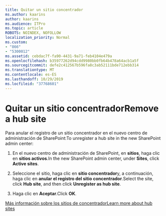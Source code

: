 ```yaml
---
title: Quitar un sitio concentrador
ms.author: kaarins
author: kaarins
ms.audience: ITPro
ms.topic: article
ROBOTS: NOINDEX, NOFOLLOW
localization_priority: Normal
ms.custom:
- "866"
- "5300012"
ms.assetid: cebdac7f-fa90-4431-9a71-feb4104e479a
ms.openlocfilehash: b35977262d94cdd9980bb0fb64b478a64acb1a5f
ms.sourcegitcommit: defe2c412567b596fa8c3ab52111bde712ebb314
ms.translationtype: MT
ms.contentlocale: es-ES
ms.lasthandoff: 10/29/2019
ms.locfileid: "37768601"
---
```

# <a name="remove-a-hub-site"></a><span data-ttu-id="c7ca9-102">Quitar un sitio concentrador</span><span class="sxs-lookup"><span data-stu-id="c7ca9-102">Remove a hub site</span></span>

<span data-ttu-id="c7ca9-103">Para anular el registro de un sitio concentrador en el nuevo centro de administración de SharePoint:</span><span class="sxs-lookup"><span data-stu-id="c7ca9-103">To unregister a hub site in the new SharePoint admin center:</span></span>
  
1. <span data-ttu-id="c7ca9-104">En el nuevo centro de administración de SharePoint, en **sitios**, haga clic en **sitios activos**.</span><span class="sxs-lookup"><span data-stu-id="c7ca9-104">In the new SharePoint admin center, under **Sites**, click **Active sites**.</span></span>

2. <span data-ttu-id="c7ca9-105">Seleccione el sitio, haga clic en **sitio concentrador**y, a continuación, haga clic en **anular el registro del sitio concentrador**.</span><span class="sxs-lookup"><span data-stu-id="c7ca9-105">Select the site, click **Hub site**, and then click **Unregister as hub site**.</span></span>

3. <span data-ttu-id="c7ca9-106">Haga clic en **Aceptar**.</span><span class="sxs-lookup"><span data-stu-id="c7ca9-106">Click **OK**.</span></span>

[<span data-ttu-id="c7ca9-107">Más información sobre los sitios de concentrador</span><span class="sxs-lookup"><span data-stu-id="c7ca9-107">Learn more about hub sites</span></span>](https://support.office.com/article/what-is-a-sharepoint-hub-site-fe26ae84-14b7-45b6-a6d1-948b3966427f)
  
